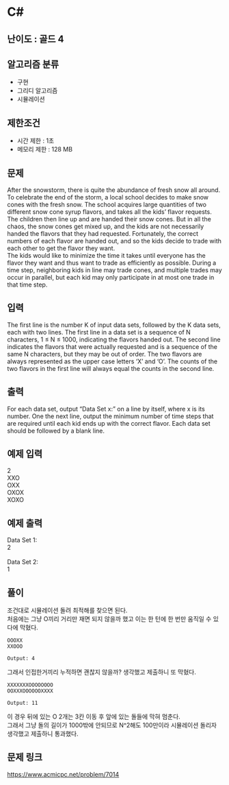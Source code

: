 # C#

## 난이도 : 골드 4

## 알고리즘 분류
  - 구현
  - 그리디 알고리즘
  - 시뮬레이션

## 제한조건
  - 시간 제한 : 1초
  - 메모리 제한 : 128 MB

## 문제
After the snowstorm, there is quite the abundance of fresh snow all around. To celebrate the end of the storm, a local school decides to make snow cones with the fresh snow. The school acquires large quantities of two different snow cone syrup flavors, and takes all the kids’ flavor requests. The children then line up and are handed their snow cones. But in all the chaos, the snow cones get mixed up, and the kids are not necessarily handed the flavors that they had requested. Fortunately, the correct numbers of each flavor are handed out, and so the kids decide to trade with each other to get the flavor they want.<br/>
The kids would like to minimize the time it takes until everyone has the flavor they want and thus want to trade as efficiently as possible. During a time step, neighboring kids in line may trade cones, and multiple trades may occur in parallel, but each kid may only participate in at most one trade in that time step.<br/>

## 입력
The first line is the number K of input data sets, followed by the K data sets, each with two lines. The first line in a data set is a sequence of N characters, 1 ≤ N ≤ 1000, indicating the flavors handed out. The second line indicates the flavors that were actually requested and is a sequence of the same N characters, but they may be out of order. The two flavors are always represented as the upper case letters ‘X’ and ‘O’. The counts of the two flavors in the first line will always equal the counts in the second line.<br/>

## 출력
For each data set, output “Data Set x:” on a line by itself, where x is its number. One the next line, output the minimum number of time steps that are required until each kid ends up with the correct flavor. Each data set should be followed by a blank line.<br/>

## 예제 입력
2<br/>
XXO<br/>
OXX<br/>
OXOX<br/>
XOXO<br/>


## 예제 출력
Data Set 1:<br/>
2<br/>
<br/>
Data Set 2:<br/>
1<br/>

## 풀이
조건대로 시뮬레이션 돌려 최적해를 찾으면 된다.<br/>
처음에는 그냥 O끼리 거리만 재면 되지 않을까 했고 이는 한 턴에 한 번만 움직일 수 있다에 막혔다.<br/>


	OOOXX
	XXOOO
	
	Output: 4


그래서 인접한거끼리 누적하면 괜찮지 않을까? 생각했고 제출하니 또 막혔다.<br/>


	XXXXXXXOOOOOOOO
	OOXXXOOOOOOXXXX
	
	Output: 11


이 경우 뒤에 있는 O 2개는 3칸 이동 후 앞에 있는 돌들에 막혀 멈춘다.<br/>
그래서 그냥 돌의 길이가 1000밖에 안되므로 N^2해도 100만이라 시뮬레이션 돌리자 생각했고 제출하니 통과했다.<br/>

## 문제 링크
https://www.acmicpc.net/problem/7014